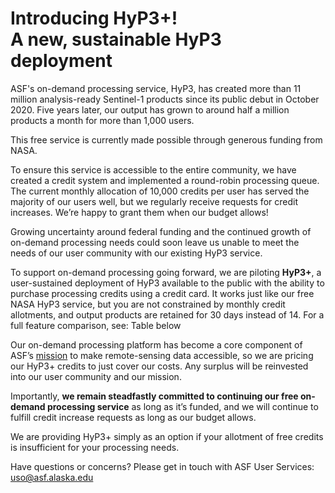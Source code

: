 # Introducing HyP3+! <br> A new, sustainable HyP3 deployment

ASF's on-demand processing service, HyP3, has created more than 11 million analysis-ready Sentinel-1 products since its public debut in October 2020. Five years later, our output has grown to around half a million products a month for more than 1,000 users. 

This free service is currently made possible through generous funding from NASA.

To ensure this service is accessible to the entire community, we have created a credit system and implemented a round-robin processing queue. The current monthly allocation of 10,000 credits per user has served the majority of our users well, but we regularly receive requests for credit increases. We’re happy to grant them when our budget allows!

Growing uncertainty around federal funding and the continued growth of on-demand processing needs could soon leave us unable to meet the needs of our user community with our existing HyP3 service. 

To support on-demand processing going forward, we are piloting **HyP3+**, a user-sustained deployment of HyP3 available to the public with the ability to purchase processing credits using a credit card. It works just like our free NASA HyP3 service, but you are not constrained by monthly credit allotments, and output products are retained for 30 days instead of 14. For a full feature comparison, see: Table below

Our on-demand processing platform has become a core component of ASF’s [mission](https://asf.alaska.edu/about-asf/) to make remote-sensing data accessible, so we are pricing our HyP3+ credits to just cover our costs. Any surplus will be reinvested into our user community and our mission. 

Importantly, **we remain steadfastly committed to continuing our free on-demand processing service** as long as it’s funded, and we will continue to fulfill credit increase requests as long as our budget allows. 

We are providing HyP3+ simply as an option if your allotment of free credits is insufficient for your processing needs. 

Have questions or concerns? Please get in touch with ASF User Services: [uso@asf.alaska.edu](mailto:uso@asf.alaska.edu "uso@asf.alaska.edu") 
